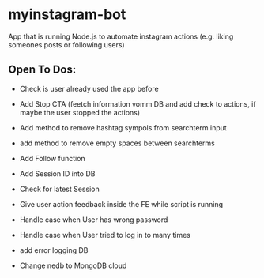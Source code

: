 # myinstagram-bot
App that is running Node.js to automate instagram actions (e.g. liking someones posts or following users)


## Open To Dos:
- Check is user already used the app before
- Add Stop CTA (feetch information vomm DB and add check to actions, if maybe the user stopped the actions)

- Add method to remove hashtag sympols from searchterm input 
- add method to remove empty spaces between searchterms

- Add Follow function 

- Add Session ID into DB 
- Check for latest Session 

- Give user action feedback inside the FE while script is running

- Handle case when User has wrong password 
- Handle case when User tried to log in to many times

- add error logging DB

- Change nedb to MongoDB cloud 